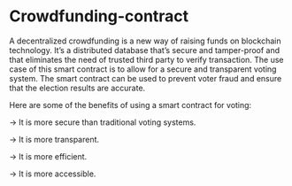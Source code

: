 # Crowdfunding-contract
A decentralized crowdfunding is a new way of raising funds on blockchain  technology. It’s a distributed database that’s secure and tamper-proof and  that eliminates the need of trusted third party to verify transaction.
The use case of this smart contract is to allow for a secure and transparent voting system. The smart contract can be used to prevent voter fraud and ensure that the election results are accurate.

Here are some of the benefits of using a smart contract for voting:

-> It is more secure than traditional voting systems.

-> It is more transparent.

-> It is more efficient.

-> It is more accessible.
